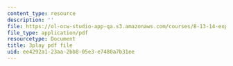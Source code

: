 ```yaml
---
content_type: resource
description: ''
file: https://ol-ocw-studio-app-qa.s3.amazonaws.com/courses/8-13-14-experimental-physics-i-ii-junior-lab-fall-2016-spring-2017/ee4292a123aa2bb805e3e7480a7b31ee_3032011.pdf
file_type: application/pdf
resourcetype: Document
title: 3play pdf file
uid: ee4292a1-23aa-2bb8-05e3-e7480a7b31ee
---
```


